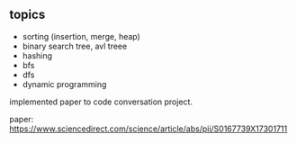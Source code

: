 ## topics
- sorting (insertion, merge, heap)
- binary search tree, avl treee
- hashing
- bfs
- dfs
- dynamic programming

implemented paper to code conversation project.

paper: https://www.sciencedirect.com/science/article/abs/pii/S0167739X17301711
